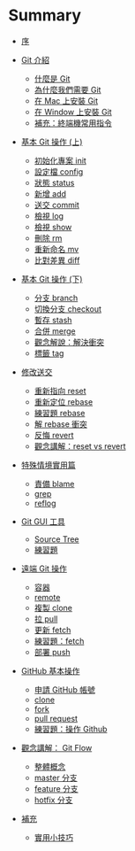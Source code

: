 # Summary

* [序](README.md)
* [Git 介紹]()
  * [什麼是 Git](foundation/what.md)
  * [為什麼我們需要 Git](foundation/why.md)
  * [在 Mac 上安裝 Git](setup/mac.md)
  * [在 Window 上安裝 Git](setup/window.md)
  * [補充：終端機常用指令](foundation/terminal.md)
* [基本 Git 操作 (上)]()
  * [初始化專案 init](command/init.md)
  * [設定檔 config](command/config.md)
  * [狀態 status](command/status.md)
  * [新增 add](command/add.md)
  * [送交 commit](command/commit.md)
  * [檢視 log](command/log.md)
  * [檢視 show](command/show.md)
  * [刪除 rm](command/rm.md)
  * [重新命名 mv](command/mv.md)
  * [比對差異 diff](command/diff.md)
* [基本 Git 操作 (下)]()
  * [分支 branch](command/branch.md)
  * [切換分支 checkout](command/checkout.md)
  * [暫存 stash](command/stash.md)
  * [合併 merge](command/merge.md)
  * [觀念解說：解決衝突](foundation/conflict.md)
  * [標籤 tag](command/tag.md)
* [修改送交]()
  * [重新指向 reset](command/reset.md)
  * [重新定位 rebase](command/rebase.md)
  * [練習題 rebase](practice/rebase.md)
  * [解 rebase 衝突](practice/rebase-conflict.md)
  * [反悔 revert](command/revert.md)
  * [觀念講解：reset vs revert](foundation/reset-vs-revert.md)
* [特殊情境實用篇]()
  * [責備 blame](command/blame.md)
  * [grep](command/grep.md)
  * [reflog](command/reflog.md)
* [Git GUI 工具]()
  * [Source Tree](gui/sourcetree.md)
  * [練習題](gui/practice.md)
* [遠端 Git 操作]()
  * [容器](foundation/container.md)
  * [remote](command/remote.md)
  * [複製 clone](command/clone.md)
  * [拉 pull](command/pull.md)
  * [更新 fetch](command/fetch.md)
  * [練習題：fetch](practice/fetch.md)
  * [部署 push](command/push.md)
* [GitHub 基本操作](github/README.md)
  * [申請 GitHub 帳號](github/signup.md)
  * [clone](github/clone.md)
  * [fork](github/fork.md)
  * [pull request](github/pr.md)
  * [練習題：操作 Github](practice/github.md)
* [觀念講解： Git Flow]()
  * [整體概念](git-flow/README.md)
  * [master 分支](git-flow/master.md)
  * [feature 分支](git-flow/feature.md)
  * [hotfix 分支](git-flow/hotfix.md)
* [補充]()
  * [實用小技巧](tips.md)

  <!-- * [更多資源](resource.md) -->

<!-- 
  * [issue](github/issue.md)
  * [觀念講解：索引](foundation/index.md)
  * [觀念講解：認識 Git 物件](foundation/object.md)
  * [正確的提交習慣與工作流程](foundation/commit-flow.md)
  * [(進階)cherry pick](command/cherry-pick.md)
  * [bisect](command/bisect.md)
  * [standup](mise/standup.md)
  * [tig](mise/tig.md)
x-->
